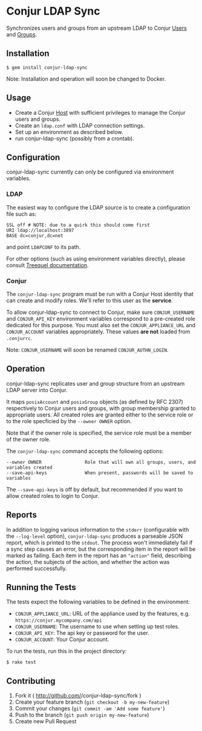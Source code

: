 # Conjur LDAP Sync

Synchronizes users and groups from an upstream LDAP to Conjur [Users](http://developer.conjur.net/reference/services/directory/user) and [Groups](http://developer.conjur.net/reference/services/directory/group).

## Installation

    $ gem install conjur-ldap-sync
    
Note: Installation and operation will soon be changed to Docker.

## Usage

- Create a Conjur [Host](http://developer.conjur.net/reference/services/directory/host) with sufficient privileges to manage the Conjur users and groups.
- Create an `ldap.conf` with LDAP connection settings.
- Set up an environment as described below.
- run conjur-ldap-sync (possibly from a crontab).

## Configuration

conjur-ldap-sync currently can only be configured via environment variables.

### LDAP

The easiest way to configure the LDAP source is to create a configuration file such as:
```
SSL off # NOTE: due to a quirk this should come first
URI ldap://localhost:3897
BASE dc=conjur,dc=net
```
and point `LDAPCONF` to its path.

For other options (such as using environment variables directly), please consult
[Treequel documentation](http://rubydoc.info/gems/treequel/Treequel#directory_from_config-class_method).

### Conjur

The `conjur-ldap-sync` program must be run with a Conjur Host identity that can create
and modify roles.  We'll refer to this user as the **service**.

To allow conjur-ldap-sync to connect to Conjur, make sure `CONJUR_USERNAME`
and `CONJUR_API_KEY` environment variables correspond to a pre-created role
dedicated for this purpose.  You must also set the `CONJUR_APPLIANCE_URL` and
`CONJUR_ACCOUNT` variables appropriately.  These values **are not** loaded from
`.conjurrc`.

Note: `CONJUR_USERNAME` will soon be renamed `CONJUR_AUTHN_LOGIN`.

## Operation

conjur-ldap-sync replicates user and group structure from an upstream LDAP server into Conjur.

It maps `posixAccount` and `posixGroup` objects (as defined by RFC 2307) respectively to Conjur
users and groups, with group membership granted to appropriate users.  All created roles are granted
either to the service role or to the role specficied by the `--owner OWNER` option.

Note that if the owner role is specified, the service role must be a member of the owner role.

The `conjur-ldap-sync` command accepts the following options:

    --owner OWNER                Role that will own all groups, users, and variables created
    --save-api-keys              When present, passwords will be saved to variables

The `--save-api-keys` is off by default, but recommended if you want to allow created roles to login to
Conjur.


## Reports

In addition to logging various information to the `stderr` (configurable with the `--log-level` option), `conjur-ldap-sync` produces a parseable JSON report, which is printed to the `stdout`.  The process won't immediately fail if a sync step causes an error, but the corresponding item in the report will be marked as failing.  Each item in the report has an `"action"` field, describing the action, the subjects of the action, and whether the action was performed successfully.



## Running the Tests

The tests expect the following variables to be defined in the environment:

 * `CONJUR_APPLIANCE_URL`: URL of the appliance used by the features, e.g. `https://conjur.mycompany.com/api`
 * `CONJUR_USERNAME`: The username to use when setting up test roles.
 * `CONJUR_API_KEY`:  The api key or password for the user.
 * `CONJUR_ACCOUNT`: Your Conjur account.

To run the tests, run this in the project directory:

```
$ rake test
```

## Contributing

1. Fork it ( http://github.com/<my-github-username>/conjur-ldap-sync/fork )
2. Create your feature branch (`git checkout -b my-new-feature`)
3. Commit your changes (`git commit -am 'Add some feature'`)
4. Push to the branch (`git push origin my-new-feature`)
5. Create new Pull Request
